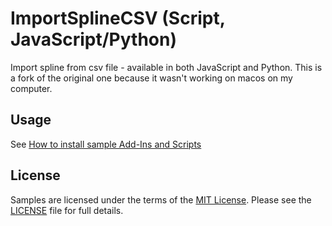 # ImportSplineCSV (Script, JavaScript/Python)
Import spline from csv file - available in both JavaScript and Python.
This is a fork of the original one because it wasn't working on macos on my computer.

## Usage
See [How to install sample Add-Ins and Scripts](https://rawgit.com/AutodeskFusion360/AutodeskFusion360.github.io/master/Installation.html)

## License
Samples are licensed under the terms of the [MIT License](http://opensource.org/licenses/MIT). Please see the [LICENSE](LICENSE) file for full details.
